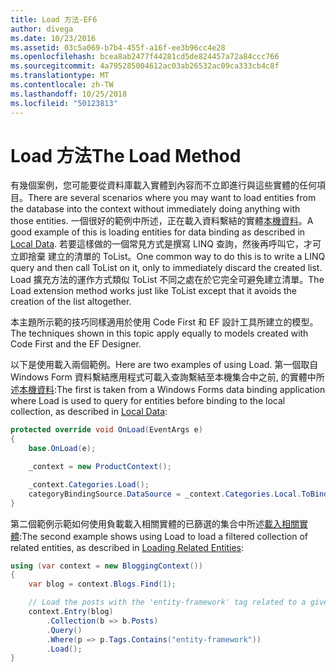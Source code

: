 ```yaml
---
title: Load 方法-EF6
author: divega
ms.date: 10/23/2016
ms.assetid: 03c5a069-b7b4-455f-a16f-ee3b96cc4e28
ms.openlocfilehash: bcea8ab2477f44281cd5de824457a72a84ccc766
ms.sourcegitcommit: 4a795285004612ac03ab26532ac09ca333cb4c8f
ms.translationtype: MT
ms.contentlocale: zh-TW
ms.lasthandoff: 10/25/2018
ms.locfileid: "50123813"
---
```

# <a name="the-load-method"></a><span data-ttu-id="4119c-102">Load 方法</span><span class="sxs-lookup"><span data-stu-id="4119c-102">The Load Method</span></span>
<span data-ttu-id="4119c-103">有幾個案例，您可能要從資料庫載入實體到內容而不立即進行與這些實體的任何項目。</span><span class="sxs-lookup"><span data-stu-id="4119c-103">There are several scenarios where you may want to load entities from the database into the context without immediately doing anything with those entities.</span></span> <span data-ttu-id="4119c-104">一個很好的範例中所述，正在載入資料繫結的實體[本機資料](~/ef6/querying/local-data.md)。</span><span class="sxs-lookup"><span data-stu-id="4119c-104">A good example of this is loading entities for data binding as described in [Local Data](~/ef6/querying/local-data.md).</span></span> <span data-ttu-id="4119c-105">若要這樣做的一個常見方式是撰寫 LINQ 查詢，然後再呼叫它，才可立即捨棄 建立的清單的 ToList。</span><span class="sxs-lookup"><span data-stu-id="4119c-105">One common way to do this is to write a LINQ query and then call ToList on it, only to immediately discard the created list.</span></span> <span data-ttu-id="4119c-106">Load 擴充方法的運作方式類似 ToList 不同之處在於它完全可避免建立清單。</span><span class="sxs-lookup"><span data-stu-id="4119c-106">The Load extension method works just like ToList except that it avoids the creation of the list altogether.</span></span>  

<span data-ttu-id="4119c-107">本主題所示範的技巧同樣適用於使用 Code First 和 EF 設計工具所建立的模型。</span><span class="sxs-lookup"><span data-stu-id="4119c-107">The techniques shown in this topic apply equally to models created with Code First and the EF Designer.</span></span>  

<span data-ttu-id="4119c-108">以下是使用載入兩個範例。</span><span class="sxs-lookup"><span data-stu-id="4119c-108">Here are two examples of using Load.</span></span> <span data-ttu-id="4119c-109">第一個取自 Windows Form 資料繫結應用程式可載入查詢繫結至本機集合中之前, 的實體中所述[本機資料](~/ef6/querying/local-data.md):</span><span class="sxs-lookup"><span data-stu-id="4119c-109">The first is taken from a Windows Forms data binding application where Load is used to query for entities before binding to the local collection, as described in [Local Data](~/ef6/querying/local-data.md):</span></span>  

``` csharp
protected override void OnLoad(EventArgs e)
{
    base.OnLoad(e);

    _context = new ProductContext();

    _context.Categories.Load();
    categoryBindingSource.DataSource = _context.Categories.Local.ToBindingList();
}
```  

<span data-ttu-id="4119c-110">第二個範例示範如何使用負載載入相關實體的已篩選的集合中所述[載入相關實體](~/ef6/querying/related-data.md):</span><span class="sxs-lookup"><span data-stu-id="4119c-110">The second example shows using Load to load a filtered collection of related entities, as described in [Loading Related Entities](~/ef6/querying/related-data.md):</span></span>  

``` csharp
using (var context = new BloggingContext())
{
    var blog = context.Blogs.Find(1);

    // Load the posts with the 'entity-framework' tag related to a given blog
    context.Entry(blog)
        .Collection(b => b.Posts)
        .Query()
        .Where(p => p.Tags.Contains("entity-framework"))
        .Load();
}
```  
